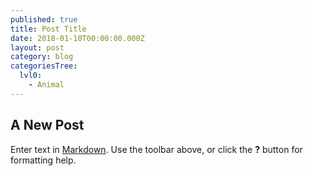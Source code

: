 ```yaml
---
published: true
title: Post Title
date: 2018-01-10T00:00:00.000Z
layout: post
category: blog
categoriesTree:
  lvl0:
    - Animal
---
```

## A New Post

Enter text in [Markdown](http://daringfireball.net/projects/markdown/). Use the toolbar above, or click the **?** button for formatting help.
